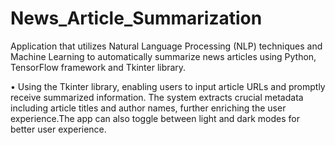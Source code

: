 # News_Article_Summarization
Application that utilizes Natural Language Processing (NLP) techniques and Machine Learning to automatically summarize news articles using Python, TensorFlow framework and Tkinter library. 

•	Using the Tkinter library, enabling users to input article URLs and promptly receive summarized information. The system extracts crucial metadata including article titles and author names, further enriching the user experience.The app can also toggle between light and dark modes for better user experience.
